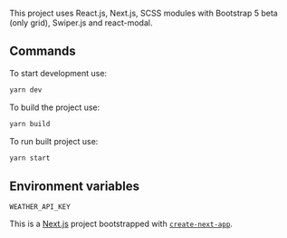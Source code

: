 This project uses React.js, Next.js, SCSS modules with Bootstrap 5 beta (only grid), Swiper.js and react-modal.

## Commands

To start development use:

```bash
yarn dev
```

To build the project use:

```bash
yarn build
```

To run built project use:

```bash
yarn start
```

## Environment variables

```
WEATHER_API_KEY
```

This is a [Next.js](https://nextjs.org/) project bootstrapped with [`create-next-app`](https://github.com/vercel/next.js/tree/canary/packages/create-next-app).
